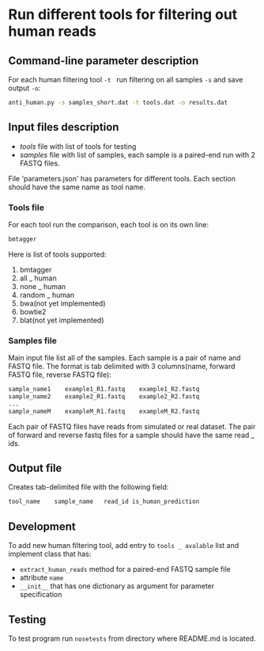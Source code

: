 # Run different tools for filtering out human reads

## Command-line parameter description

For each human filtering tool `-t ` run 
filtering on all samples  `-s` and
save output `-o`:

```bash
anti_human.py -s samples_short.dat -t tools.dat -o results.dat
```

## Input files description

* *tools* file with list of tools for testing
* *samples* file with list of samples, each sample is a paired-end run with 2 FASTQ files.

File 'parameters.json' has parameters for different tools. Each section should have the same
name as tool name.


### Tools file

For each tool run the comparison, each tool
is on its own line:

```R
bmtagger
```

Here is list of tools supported:

1. bmtagger
2. all _ human
3. none _ human
4. random _ human
5. bwa(not yet implemented)
6. bowtie2
7. blat(not yet implemented)

### Samples file

Main input file list all of the samples. Each sample
is a pair of name and FASTQ file. The format is 
tab delimited with 3  columns(name, forward FASTQ file, reverse FASTQ file):

```R
sample_name1    example1_R1.fastq    example1_R2.fastq
sample_name2    example2_R1.fastq    example2_R2.fastq
...                                              
sample_nameM    exampleM_R1.fastq    exampleM_R2.fastq
```

Each pair of FASTQ files have reads from simulated or real dataset.
The pair of forward and reverse fastq files for a sample should have the same read _ ids.

## Output file

Creates tab-delimited file with the following field:

```R
tool_name    sample_name   read_id is_human_prediction
```


## Development
 
To add new human filtering tool, add entry to `tools _ avalable` list
and implement class that has:
* `extract_human_reads` method for a paired-end FASTQ sample file
* attribute `name`
* `__init__` that has one dictionary as argument for parameter specification


## Testing

To test program run `nosetests` from directory where README.md is located.
